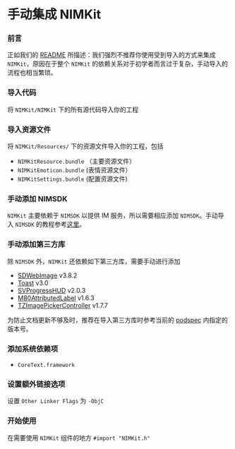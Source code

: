 # 手动集成 NIMKit
### 前言

正如我们的 [README](../README.MD) 所描述：我们强烈不推荐你使用受到导入的方式来集成 `NIMKit`，原因在于整个 `NIMKit` 的依赖关系对于初学者而言过于复杂，手动导入的流程也相当繁琐。

### 导入代码

将 `NIMKit/NIMKit` 下的所有源代码导入你的工程


### 导入资源文件

将 `NIMKit/Resources/` 下的资源文件导入你的工程，包括

* `NIMKitResource.bundle` （主要资源文件） 
* `NIMKitEmoticon.bundle`	  (表情资源文件）
* `NIMKitSettings.bundle`  (配置资源文件)

### 手动添加 NIMSDK

`NIMKit` 主要依赖于 `NIMSDK` 以提供 IM 服务，所以需要相应添加 `NIMSDK`。手动导入 `NIMSDK` 的教程参考[这里](http://dev.netease.im/docs?doc=iOS)。

### 手动添加第三方库

除 `NIMSDK` 外，`NIMKit` 还依赖如下第三方库，需要手动进行添加

* [SDWebImage](https://github.com/rs/SDWebImage) v3.8.2
* [Toast](https://github.com/scalessec/Toast) v3.0
* [SVProgressHUD](https://github.com/SVProgressHUD/SVProgressHUD) v2.0.3
* [M80AttributedLabel](https://github.com/xiangwangfeng/M80AttributedLabel) v1.6.3
* [TZImagePickerController](https://github.com/banchichen/TZImagePickerController) v1.7.7

为防止文档更新不够及时，推荐在导入第三方库时参考当前的 [podspec](https://github.com/netease-im/NIM_iOS_UIKit/blob/master/NIMKit.podspec) 内指定的版本号。


### 添加系统依赖项

* `CoreText.framework`

### 设置额外链接选项

设置 `Other Linker Flags` 为 `-ObjC`

### 开始使用
在需要使用 `NIMKit` 组件的地方 `#import "NIMKit.h"`

